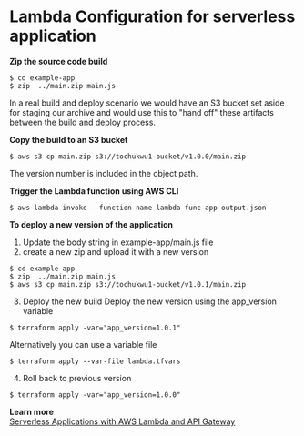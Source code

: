 # Lambda Configuration for serverless application
__Zip the source code build__  
```
$ cd example-app
$ zip  ../main.zip main.js  
```  
In a real build and deploy scenario we would have an S3 bucket set aside for staging our archive and would use this to "hand off" these artifacts between the build and deploy process.

__Copy the build to an S3 bucket__  
```
$ aws s3 cp main.zip s3://tochukwu1-bucket/v1.0.0/main.zip
```  
The version number is included in the object path.   

__Trigger the Lambda function using AWS CLI__  
```
$ aws lambda invoke --function-name lambda-func-app output.json 
```  

__To deploy a new version of the application__  
1. Update the body string in example-app/main.js file 
2. create a new zip and upload it with a new version
```
$ cd example-app
$ zip  ../main.zip main.js  
$ aws s3 cp main.zip s3://tochukwu1-bucket/v1.0.1/main.zip
```
3. Deploy the new build 
Deploy the new version using the app_version variable 
```
$ terraform apply -var="app_version=1.0.1"
``` 
Alternatively you can use a variable file 
```
$ terraform apply --var-file lambda.tfvars
```  
4. Roll back to previous version 
```
$ terraform apply -var="app_version=1.0.0"
```

__Learn more__  
[Serverless Applications with AWS Lambda and API Gateway](https://registry.terraform.io/providers/hashicorp/aws/2.34.0/docs/guides/serverless-with-aws-lambda-and-api-gateway)  